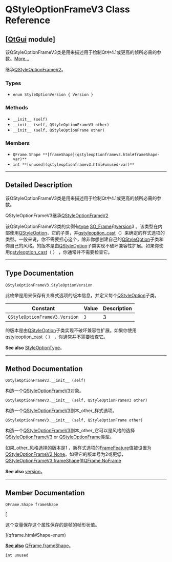 # QStyleOptionFrameV3 Class Reference

## [[QtGui](index.htm) module]

该QStyleOptionFrameV3类是用来描述用于绘制Qt中4.1或更高的帧所必需的参数。[More...](#details)

继承[QStyleOptionFrameV2](qstyleoptionframev2.html)。

### Types

*   `enum StyleOptionVersion { Version }`

### Methods

*   `__init__ (self)`
*   `__init__ (self, QStyleOptionFrameV3 other)`
*   `__init__ (self, QStyleOptionFrame other)`

### Members

*   `QFrame.Shape **[frameShape](qstyleoptionframev3.html#frameShape-var)**`
*   `int **[unused](qstyleoptionframev3.html#unused-var)**`

* * *

## Detailed Description

该QStyleOptionFrameV3类是用来描述用于绘制Qt中4.1或更高的帧所必需的参数。

QStyleOptionFrameV3继承[QStyleOptionFrameV2](qstyleoptionframev2.html)

该QStyleOptionFrameV3类的实例有[type](qstyleoption.html#type-varx) [SO_Frame](qstyleoption.html#OptionType-enum)和[version](qstyleoption.html#version-var)3 。该类型在内部使用[QStyleOption](qstyleoption.html)，它的子类，并[qstyleoption_cast](qstyleoption.html#qstyleoption_cast)（）来确定的样式选项的类型。一般来说，你不需要担心这个，除非你想创建自己的[QStyleOption](qstyleoption.html)子类和你自己的风格。的版本是由[QStyleOption](qstyleoption.html)子类实现不破坏兼容性扩展。如果你使用[qstyleoption_cast](qstyleoption.html#qstyleoption_cast)（ ） ，你通常并不需要检查它。

* * *

## Type Documentation

```
QStyleOptionFrameV3.StyleOptionVersion
```

此枚举是用来保存有关样式选项的版本信息，并定义每个[QStyleOption](qstyleoption.html)子类。

| Constant | Value | Description |
| --- | --- | --- |
| `QStyleOptionFrameV3.Version` | `3` | 3 |

的版本是由[QStyleOption](qstyleoption.html)子类实现不破坏兼容性扩展。如果你使用[qstyleoption_cast](qstyleoption.html#qstyleoption_cast)（ ） ，你通常并不需要检查它。

**See also** [StyleOptionType](qstyleoptionframe.html#StyleOptionType-enum)。

* * *

## Method Documentation

```
QStyleOptionFrameV3.__init__ (self)
```

构造一个[QStyleOptionFrameV3](qstyleoptionframev3.html)对象。

```
QStyleOptionFrameV3.__init__ (self, QStyleOptionFrameV3 other)
```

构造一个[QStyleOptionFrameV3](qstyleoptionframev3.html)副本_other_样式选项。

```
QStyleOptionFrameV3.__init__ (self, QStyleOptionFrame other)
```

构造一个[QStyleOptionFrameV3](qstyleoptionframev3.html)副本_other_它可以是风格的选择[QStyleOptionFrameV3](qstyleoptionframev3.html) or [QStyleOptionFrame](qstyleoptionframe.html)类型。

如果_other_风格选择的版本是1 ，新样式选项的[FrameFeature](qstyleoptionframev2.html#FrameFeature-enum)值被设置为[QStyleOptionFrameV2.None](qstyleoptionframev2.html#FrameFeature-enum)。如果它的版本号为2或更低，[QStyleOptionFrameV3.frameShape](qstyleoptionframev3.html#frameShape-var)值[QFrame.NoFrame](qframe.html#Shape-enum)

**See also** [version](qstyleoption.html#version-var)。

* * *

## Member Documentation

```
QFrame.Shape frameShape
```

[

这个变量保存这个属性保存的是帧的帧形状值。

](qframe.html#Shape-enum)

[**See also**](qframe.html#Shape-enum) [QFrame.frameShape](qframe.html#frameShape-prop)。

```
int unused
```
